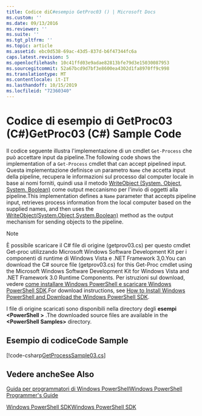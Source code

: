 ```yaml
---
title: Codice diC#esempio GetProc03 () | Microsoft Docs
ms.custom: ''
ms.date: 09/13/2016
ms.reviewer: ''
ms.suite: ''
ms.tgt_pltfrm: ''
ms.topic: article
ms.assetid: ebc0d538-69ac-43d5-837d-b6f47344fc6a
caps.latest.revision: 5
ms.openlocfilehash: 10c41ffd03e9adae82813bfe79d3e15030087953
ms.sourcegitcommit: 52a67bcd9d7bf3e8600ea4302d1fa8970ff9c998
ms.translationtype: MT
ms.contentlocale: it-IT
ms.lasthandoff: 10/15/2019
ms.locfileid: "72360340"
---
```

# <a name="getproc03-c-sample-code"></a><span data-ttu-id="8e4e4-102">Codice di esempio di GetProc03 (C#)</span><span class="sxs-lookup"><span data-stu-id="8e4e4-102">GetProc03 (C#) Sample Code</span></span>

<span data-ttu-id="8e4e4-103">Il codice seguente illustra l'implementazione di un cmdlet `Get-Process` che può accettare input da pipeline.</span><span class="sxs-lookup"><span data-stu-id="8e4e4-103">The following code shows the implementation of a `Get-Process` cmdlet that can accept pipelined input.</span></span> <span data-ttu-id="8e4e4-104">Questa implementazione definisce un parametro `Name` che accetta input della pipeline, recupera le informazioni sul processo dal computer locale in base ai nomi forniti, quindi usa il metodo [WriteObject (System. Object, System. Boolean)](/dotnet/api/system.management.automation.cmdlet.writeobject?view=pscore-6.2.0#System_Management_Automation_Cmdlet_WriteObject_System_Object_System_Boolean_) come output meccanismo per l'invio di oggetti alla pipeline.</span><span class="sxs-lookup"><span data-stu-id="8e4e4-104">This implementation defines a `Name` parameter that accepts pipeline input, retrieves process information from the local computer based on the supplied names, and then uses the [WriteObject(System.Object,System.Boolean)](/dotnet/api/system.management.automation.cmdlet.writeobject?view=pscore-6.2.0#System_Management_Automation_Cmdlet_WriteObject_System_Object_System_Boolean_) method as the output mechanism for sending objects to the pipeline.</span></span>

> [!NOTE]
> <span data-ttu-id="8e4e4-105">È possibile scaricare il C# file di origine (getprov03.cs) per questo cmdlet Get-proc utilizzando Microsoft Windows Software Development Kit per i componenti di runtime di Windows Vista e .NET Framework 3,0.</span><span class="sxs-lookup"><span data-stu-id="8e4e4-105">You can download the C# source file (getprov03.cs) for this Get-Proc cmdlet using the Microsoft Windows Software Development Kit for Windows Vista and .NET Framework 3.0 Runtime Components.</span></span> <span data-ttu-id="8e4e4-106">Per istruzioni sul download, vedere [come installare Windows PowerShell e scaricare Windows PowerShell SDK](/powershell/developer/installing-the-windows-powershell-sdk).</span><span class="sxs-lookup"><span data-stu-id="8e4e4-106">For download instructions, see [How to Install Windows PowerShell and Download the Windows PowerShell SDK](/powershell/developer/installing-the-windows-powershell-sdk).</span></span>
>
> <span data-ttu-id="8e4e4-107">I file di origine scaricati sono disponibili nella directory degli **esempi \<PowerShell >** .</span><span class="sxs-lookup"><span data-stu-id="8e4e4-107">The downloaded source files are available in the **\<PowerShell Samples>** directory.</span></span>

## <a name="code-sample"></a><span data-ttu-id="8e4e4-108">Esempio di codice</span><span class="sxs-lookup"><span data-stu-id="8e4e4-108">Code Sample</span></span>

[!code-csharp[GetProcessSample03.cs](../../../../powershell-sdk-samples/SDK-2.0/csharp/GetProcessSample03/GetProcessSample03.cs#L11-L78 "GetProcessSample03.cs")]

## <a name="see-also"></a><span data-ttu-id="8e4e4-109">Vedere anche</span><span class="sxs-lookup"><span data-stu-id="8e4e4-109">See Also</span></span>

[<span data-ttu-id="8e4e4-110">Guida per programmatori di Windows PowerShell</span><span class="sxs-lookup"><span data-stu-id="8e4e4-110">Windows PowerShell Programmer's Guide</span></span>](./windows-powershell-programmer-s-guide.md)

[<span data-ttu-id="8e4e4-111">Windows PowerShell SDK</span><span class="sxs-lookup"><span data-stu-id="8e4e4-111">Windows PowerShell SDK</span></span>](../windows-powershell-reference.md)

